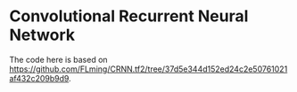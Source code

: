 # Convolutional Recurrent Neural Network

The code here is based on https://github.com/FLming/CRNN.tf2/tree/37d5e344d152ed24c2e50761021af432c209b9d9.
